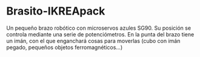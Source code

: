 # Brasito-IKREApack
Un pequeño brazo robótico con microservos azules SG90. Su posición se controla mediante una serie de potenciómetros. En la punta del brazo tiene un imán, con el que enganchará cosas para moverlas (cubo con imán pegado, pequeños objetos ferromagnéticos...)
